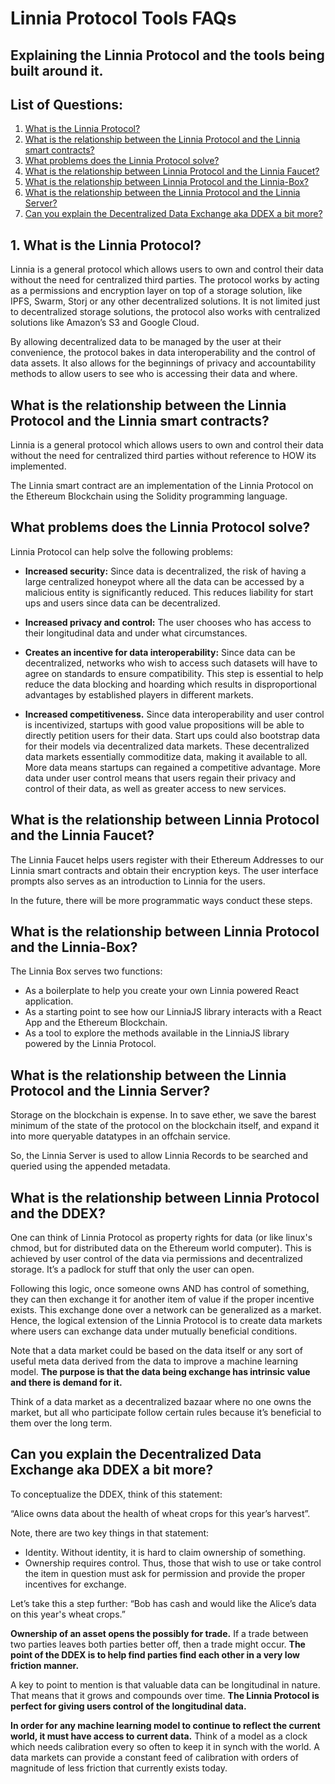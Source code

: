 # Linnia Protocol Tools FAQs

## Explaining the Linnia Protocol and the tools being built around it.

## List of Questions:
1. [What is the Linnia Protocol?](#1-what-is-the-linnia-protocol)
2. [What is the relationship between the Linnia Protocol and the Linnia smart contracts?](#what-is-the-relationship-between-the-linnia-protocol-and-the-linnia-smart-contracts)
3. [What problems does the Linnia Protocol solve?](#what-problems-does-the-linnia-protocol-solve)
4. [What is the relationship between Linnia Protocol and the Linnia Faucet?](#what-is-the-relationship-between-linnia-protocol-and-the-linnia-faucet)
5. [What is the relationship between Linnia Protocol and the Linnia-Box?](#what-is-the-relationship-between-linnia-protocol-and-the-linnia-box)
6. [What is the relationship between the Linnia Protocol and the Linnia Server?](#what-is-the-relationship-between-the-linnia-protocol-and-the-linnia-server)
7. [Can you explain the Decentralized Data Exchange aka DDEX a bit more?](#can-you-explain-the-decentralized-data-exchange-aka-ddex-a-bit-more)


## 1. What is the Linnia Protocol?
Linnia is a general protocol which allows users to own and control their data without the need for centralized third parties. The protocol works by acting as a permissions and encryption layer on top of a storage solution, like IPFS, Swarm, Storj or any other decentralized solutions. It is not limited just to decentralized storage solutions, the protocol also works with centralized solutions like Amazon’s S3 and Google Cloud.

By allowing decentralized data to be managed by the user at their convenience, the protocol bakes in data interoperability and the control of data assets. It also allows for the beginnings of privacy and accountability methods to allow users to see who is accessing their data and where.


## What is the relationship between the Linnia Protocol and the Linnia smart contracts?
Linnia is a general protocol which allows users to own and control their data without the need for centralized third parties without reference to HOW its implemented.

The Linnia smart contract are an implementation of the Linnia Protocol on the Ethereum Blockchain using the Solidity programming language.


## What problems does the Linnia Protocol solve?
Linnia Protocol can help solve the following problems:

- **Increased security:** Since data is decentralized, the risk of having a large centralized honeypot where all the data can be accessed by a malicious entity is significantly reduced. This reduces liability for start ups and users since data can be decentralized.

- **Increased privacy and control:** The user chooses who has access to their longitudinal data and under what circumstances.

- **Creates an incentive for data interoperability:** Since data can be decentralized, networks who wish to access such datasets will have to agree on standards to ensure compatibility. This step is essential to help reduce the data blocking and hoarding which results in disproportional advantages by established players in different markets.

- **Increased competitiveness.** Since data interoperability and user control is incentivized, startups with good value propositions will be able to directly petition users for their data. Start ups could also bootstrap data for their models via decentralized data markets. These decentralized data markets essentially commoditize data, making it available to all. More data means startups can regained a competitive advantage. More data under user control means that users regain their privacy and control of their data, as well as greater access to new services.


## What is the relationship between Linnia Protocol and the Linnia Faucet?
The Linnia Faucet helps users register with their Ethereum Addresses to our Linnia smart contracts and obtain their encryption keys. The user interface prompts also serves as an introduction to Linnia for the users.

In the future, there will be more programmatic ways conduct these steps.


## What is the relationship between Linnia Protocol and the Linnia-Box?
The Linnia Box serves two functions:
- As a boilerplate to help you create your own Linnia powered React application.
- As a starting point to see how our LinniaJS library interacts with a React App and the Ethereum Blockchain.
- As a tool to explore the methods available in the LinniaJS library powered by the Linnia Protocol.


## What is the relationship between the Linnia Protocol and the Linnia Server?
Storage on the blockchain is expense. In to save ether, we save the barest minimum of the state of the protocol on the blockchain itself, and expand it into more queryable datatypes in an offchain service.

So, the Linnia Server is used to allow Linnia Records to be searched and queried using the appended metadata.


## What is the relationship between Linnia Protocol and the DDEX?
One can think of Linnia Protocol as property rights for data (or like linux's chmod, but for distributed data on the Ethereum world computer). This is achieved by user control of the data via permissions and decentralized storage. It’s a padlock for stuff that only the user can open.

Following this logic, once someone owns AND has control of something, they can then exchange it for another item of value if the proper incentive exists. This exchange done over a network can be generalized as a market. Hence, the logical extension of the Linnia Protocol is to create data markets where users can exchange data under mutually beneficial conditions.

Note that a data market could be based on the data itself or any sort of useful meta data derived from the data to improve a machine learning model. **The purpose is that the data being exchange has intrinsic value and there is demand for it.**

Think of a data market as a decentralized bazaar where no one owns the market, but all who participate follow certain rules because it’s beneficial to them over the long term.


## Can you explain the Decentralized Data Exchange aka DDEX a bit more?
To conceptualize the DDEX, think of this statement:

“Alice owns data about the health of wheat crops for this year’s harvest”.

Note, there are two key things in that statement:

- Identity. Without identity, it is hard to claim ownership of something.
- Ownership requires control. Thus, those that wish to use or take control the item in question must ask for permission and provide the proper incentives for exchange.

Let’s take this a step further:
“Bob has cash and would like the Alice’s data on this year's wheat crops.”

**Ownership of an asset opens the possibly for trade.**
If a trade between two parties leaves both parties better off, then a trade might occur. **The point of the DDEX is to help find parties find each other in a very low friction manner.**

A key to point to mention is that valuable data can be longitudinal in nature. That means that it grows and compounds over time. **The Linnia Protocol is perfect for giving users control of the longitudinal data.**

**In order for any machine learning model to continue to reflect the current world, it must have access to current data.** Think of a model as a clock which needs calibration every so often to keep it in synch with the world. A data markets can provide a constant feed of calibration with orders of magnitude of less friction that currently exists today.

